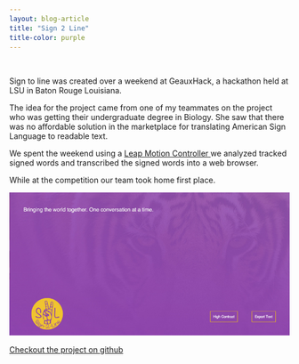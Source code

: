 ```yaml
---
layout: blog-article
title: "Sign 2 Line"
title-color: purple
---
```


<p>
    <img src="http://i.imgur.com/6BLjsvJ.gif" alt="" class="image">
</p>

Sign to line was created over a weekend at GeauxHack, a hackathon held at LSU
in Baton Rouge Louisiana.

The idea for the project came from one of my teammates on the project who was
getting their undergraduate degree in Biology. She saw that there was no affordable
solution in the marketplace for translating American Sign Language to readable text.

We spent the weekend using a <a href="https://www.leapmotion.com/" class="base--a">
    <span class="project--external-link">
        Leap Motion Controller
    </span>
</a> we analyzed tracked signed words and transcribed the signed words into a web
browser.

While at the competition our team took home first place.

<p>
    <img src="/img/sign-2-line.jpg" alt="" class="image">
</p>
<div class="band--CENTERED">
    <a href="https://github.com/imdevan/sign2line" class="base--a">
        <span class="project--external-link">
            Checkout the project on github
        </span>
    </a>
</div>
